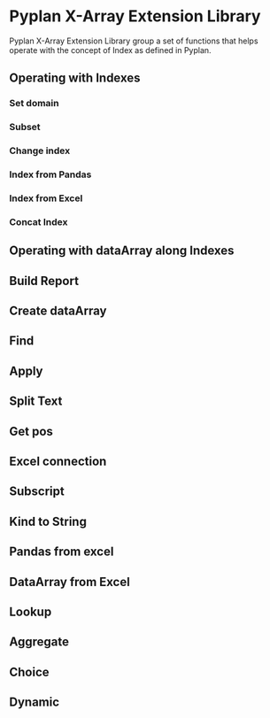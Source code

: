 
# Pyplan X-Array Extension Library

Pyplan X-Array Extension Library group a set of functions that helps operate with the concept of Index as defined in Pyplan.

## Operating with Indexes
### Set domain
### Subset
### Change index
### Index from Pandas
### Index from Excel
### Concat Index
## Operating with dataArray along Indexes



## Build Report
## Create dataArray
## Find
## Apply
## Split Text
## Get pos
## Excel connection
## Subscript
## Kind to String
## Pandas from excel
## DataArray from Excel
## Lookup
## Aggregate
## Choice
## Dynamic



<!--stackedit_data:
eyJoaXN0b3J5IjpbODI0NDQ2MDE0LC02MjY3NzcwODIsMTYxMj
E5ODQ2OF19
-->